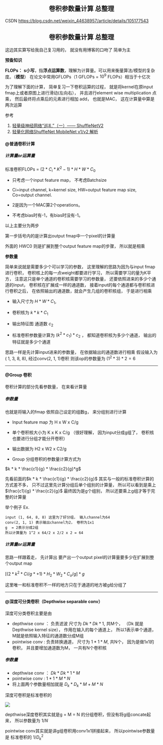 

<h2 align='center'>卷积参数量计算 总整理</h2>

CSDN https://blog.csdn.net/weixin_44638957/article/details/105177543


<h2 align='center'>卷积参数量计算 总整理</h2>

这边其实算写给我自己复习用的， 就没有用博客的口吻了 简单为主




**预备知识**

**FLOPs：** **s小写**，指**浮点运算数**，理解为计算量。可以用来衡量算法/模型的复杂度。（**模型**） 在论文中常用GFLOPs（1 GFLOPs = $10^9$ FLOPs）相当于十亿次

为了理解下面的计算， 简单复习一下卷积运算的过程， 就是将kernel在原input fmap上或者原图上进行滑动(左向右）， 并且进行element wise multiplication 点乘， 然后最终将点乘后的元素进行相加 add， 也就是MAC， 这在计算量中算是两次运算

参考 

1. [轻量级神经网络“巡礼”（一）—— ShuffleNetV2](https://zhuanlan.zhihu.com/p/67009992)
2. [轻量化网络ShuffleNet MobileNet v1/v2 解析](https://zhuanlan.zhihu.com/p/35405071)





#### @普通卷积计算 

##### 计算量or运算量

标准卷积FLOPs = $(2 * C_i * K^2 -1) * H * W * C_0$

- 只考虑一个input feature map， 不考虑Batchsize

- Ci=input channel, k=kernel size, HW=output feature map size, Co=output channel.

- 2是因为一个MAC算2个operations。

- 不考虑bias时有-1，有bias时没有-1。



以上主要分为两步

第一步括号内的是计算出output fmap中一个pixel的计算量

外面的 HWC0 则是扩展到整个output feature map的步骤， 所以就是相乘



**参数量**


简单来说就是需要多少个可以学习的参数， 这里理解的思路为因为与input fmap进行卷积， 卷积核上的每一点weight都要进行学习， 所以需要学习的量为K平方， 注意这只是单个通道的卷积核需要学习的参数量， 还要依照进来的多少个通道的input， 卷积核在扩展成一样的通道数， 接着input的每个通道都与卷积核进行卷积之后， 在依照输出的通道数，就会产生几组的卷积核组， 于是进行相乘



- 输入尺寸为 $H*W*C_1$, 

- 卷积核为 $k * k * C_1$

- 输出特征图 通道数 $c_2$

- 标准卷积参数量计算为 $(k^2 * c_1) * c_2$  ， 都知道卷积核为多少个通道， 输出的特征就是多少个通道



思路一样是先计算input进来的参数量， 在依据输出的通道数进行相乘
假设输入为( 1, 3, 8, 8), 经过conv(2, 1, 1)卷积
则该op的参数量为 $(1^2 * 3) *  2 = 6$

------



#### @Group 卷积

卷积计算的部分先看参数量， 在来看计算量
##### 参数量

也就是将输入的fmap 依照自己设定的组数g， 来分组别进行计算

- Input feature map 为 H x W x C/g

- 单个卷积核大小为 K x K x C/g （很好理解， 因为input分成g组了， 卷积核也要进行分组才能分开卷积）

- 输出数据为 H2 x W2 x C2/g 

- Group 分组卷积的参数量计算方式为

$k * k * \frac{c1}{g} * \frac{c2}{g}*g$


先看前面的$k * k * \frac{c1}{g} * \frac{c2}{g}$ 其实与一般的标准卷积计算的方式差不多， 只不过这里先计算分组后单个组别的计算量， 所以可以看到是乘上 $\frac{c1}{g} * \frac{c2}{g}$
最终因为是g个组别， 所以还要乘上g组才等于完整的计算量

举个例子
Ex.
```
input (1, 64, 8, 8) 这里为了好分组， 输入channel为64
conv(2, 1, 1) 表示输出channel为2， 卷积为1x1
g  = 2表示分成2组
所以计算量为 1^2 x 64/2 x 2/2 x 2 = 64
```


##### 计算量or运算量
思路一样跟着走， 先计算出 要产出一个output pixel的计算量要多少在扩展到整个output map

$[(2 * k^2 * Ci/g * +1) * H_2 * W_2 * C_o/g] * g$

这里唯一和标准卷积不一样的地方只在于通道的地方被g给分组了





------



#### @深度可分类卷积（Depthwise separable conv）

深度可分类卷积主要是由 

- depthwise conv ： 负责滤波 尺寸为 $Dk * Dk * 1$, 共M个， （Dk 就是 Depthwise kernel size）， 作用在输入的每个通道上， 所以1表示单个通道， M就是依照输入特征的通道数分成M组
- pointwise conv :  负责转换通道， 尺寸为 $1 * 1 * M$, 共N个， 因为是做1x1的卷积， 并且要增加通道数为M， 一共有N个卷积核

##### 参数量

- depthwise conv ： $Dk * Dk * 1 * M$  
- pointwise conv :  $1 * 1 * M * N$
- 将上面两个参数量相加就是 $D_k * D_k * M  + M * N$ 

深度可卷积是标准卷积的

<img src="https://www.zhihu.com/equation?tex=%5Cfrac%7BD_K%C3%97D_K%C3%97M%2BM%C3%97N%7D%7BD_K%C3%97D_K%C3%97M%C3%97N%7D+%3D+%5Cfrac%7B1%7D%7BN%7D+%2B+%5Cfrac%7B1%7D%7BD_K%5E2%7D++">



depthwise深度卷积其实就是g = M = N 的分组卷积，但没有将g组concate起来， 所以参数量为 $1/N$

pointwise conv其实就是讲g组卷积用conv1x1拼接起来， 所以pointwise参数量是 标准卷积的 $1/D_k^2$ 

